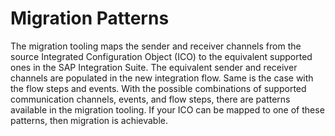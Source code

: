 <!-- loio40c080fbf9b94d59b1ccbcdf32d1125f -->

# Migration Patterns

The migration tooling maps the sender and receiver channels from the source Integrated Configuration Object \(ICO\) to the equivalent supported ones in the SAP Integration Suite. The equivalent sender and receiver channels are populated in the new integration flow. Same is the case with the flow steps and events. With the possible combinations of supported communication channels, events, and flow steps, there are patterns available in the migration tooling. If your ICO can be mapped to one of these patterns, then migration is achievable.

